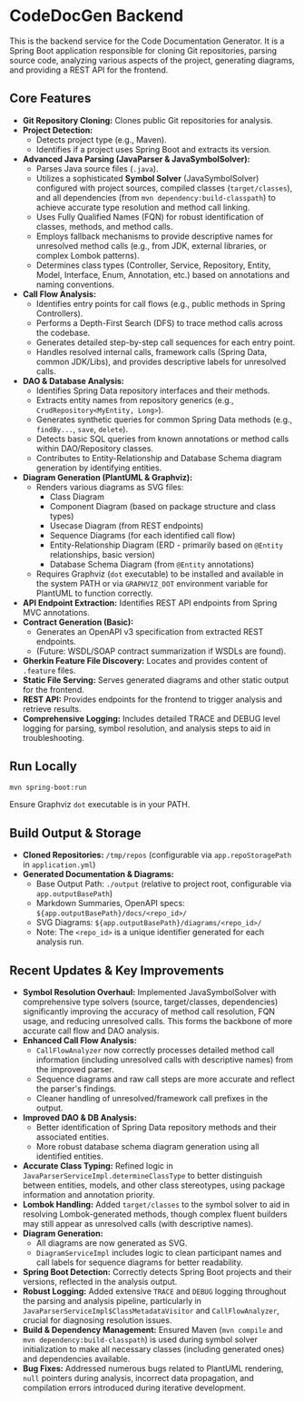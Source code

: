 # CodeDocGen Backend

This is the backend service for the Code Documentation Generator. It is a Spring Boot application responsible for cloning Git repositories, parsing source code, analyzing various aspects of the project, generating diagrams, and providing a REST API for the frontend.

## Core Features

-   **Git Repository Cloning:** Clones public Git repositories for analysis.
-   **Project Detection:**
    -   Detects project type (e.g., Maven).
    -   Identifies if a project uses Spring Boot and extracts its version.
-   **Advanced Java Parsing (JavaParser & JavaSymbolSolver):**
    -   Parses Java source files (`.java`).
    -   Utilizes a sophisticated **Symbol Solver** (JavaSymbolSolver) configured with project sources, compiled classes (`target/classes`), and all dependencies (from `mvn dependency:build-classpath`) to achieve accurate type resolution and method call linking.
    -   Uses Fully Qualified Names (FQN) for robust identification of classes, methods, and method calls.
    -   Employs fallback mechanisms to provide descriptive names for unresolved method calls (e.g., from JDK, external libraries, or complex Lombok patterns).
    -   Determines class types (Controller, Service, Repository, Entity, Model, Interface, Enum, Annotation, etc.) based on annotations and naming conventions.
-   **Call Flow Analysis:**
    -   Identifies entry points for call flows (e.g., public methods in Spring Controllers).
    -   Performs a Depth-First Search (DFS) to trace method calls across the codebase.
    -   Generates detailed step-by-step call sequences for each entry point.
    -   Handles resolved internal calls, framework calls (Spring Data, common JDK/Libs), and provides descriptive labels for unresolved calls.
-   **DAO & Database Analysis:**
    -   Identifies Spring Data repository interfaces and their methods.
    -   Extracts entity names from repository generics (e.g., `CrudRepository<MyEntity, Long>`).
    -   Generates synthetic queries for common Spring Data methods (e.g., `findBy...`, `save`, `delete`).
    -   Detects basic SQL queries from known annotations or method calls within DAO/Repository classes.
    -   Contributes to Entity-Relationship and Database Schema diagram generation by identifying entities.
-   **Diagram Generation (PlantUML & Graphviz):**
    -   Renders various diagrams as SVG files:
        -   Class Diagram
        -   Component Diagram (based on package structure and class types)
        -   Usecase Diagram (from REST endpoints)
        -   Sequence Diagrams (for each identified call flow)
        -   Entity-Relationship Diagram (ERD - primarily based on `@Entity` relationships, basic version)
        -   Database Schema Diagram (from `@Entity` annotations)
    -   Requires Graphviz (`dot` executable) to be installed and available in the system PATH or via `GRAPHVIZ_DOT` environment variable for PlantUML to function correctly.
-   **API Endpoint Extraction:** Identifies REST API endpoints from Spring MVC annotations.
-   **Contract Generation (Basic):**
    -   Generates an OpenAPI v3 specification from extracted REST endpoints.
    -   (Future: WSDL/SOAP contract summarization if WSDLs are found).
-   **Gherkin Feature File Discovery:** Locates and provides content of `.feature` files.
-   **Static File Serving:** Serves generated diagrams and other static output for the frontend.
-   **REST API:** Provides endpoints for the frontend to trigger analysis and retrieve results.
-   **Comprehensive Logging:** Includes detailed TRACE and DEBUG level logging for parsing, symbol resolution, and analysis steps to aid in troubleshooting.

## Run Locally

```bash
mvn spring-boot:run
```
Ensure Graphviz `dot` executable is in your PATH.

## Build Output & Storage

-   **Cloned Repositories:** `/tmp/repos` (configurable via `app.repoStoragePath` in `application.yml`)
-   **Generated Documentation & Diagrams:**
    -   Base Output Path: `./output` (relative to project root, configurable via `app.outputBasePath`)
    -   Markdown Summaries, OpenAPI specs: `${app.outputBasePath}/docs/<repo_id>/`
    -   SVG Diagrams: `${app.outputBasePath}/diagrams/<repo_id>/`
    -   Note: The `<repo_id>` is a unique identifier generated for each analysis run.

## Recent Updates & Key Improvements

-   **Symbol Resolution Overhaul:** Implemented JavaSymbolSolver with comprehensive type solvers (source, target/classes, dependencies) significantly improving the accuracy of method call resolution, FQN usage, and reducing unresolved calls. This forms the backbone of more accurate call flow and DAO analysis.
-   **Enhanced Call Flow Analysis:**
    -   `CallFlowAnalyzer` now correctly processes detailed method call information (including unresolved calls with descriptive names) from the improved parser.
    -   Sequence diagrams and raw call steps are more accurate and reflect the parser's findings.
    -   Cleaner handling of unresolved/framework call prefixes in the output.
-   **Improved DAO & DB Analysis:**
    -   Better identification of Spring Data repository methods and their associated entities.
    -   More robust database schema diagram generation using all identified entities.
-   **Accurate Class Typing:** Refined logic in `JavaParserServiceImpl.determineClassType` to better distinguish between entities, models, and other class stereotypes, using package information and annotation priority.
-   **Lombok Handling:** Added `target/classes` to the symbol solver to aid in resolving Lombok-generated methods, though complex fluent builders may still appear as unresolved calls (with descriptive names).
-   **Diagram Generation:**
    -   All diagrams are now generated as SVG.
    -   `DiagramServiceImpl` includes logic to clean participant names and call labels for sequence diagrams for better readability.
-   **Spring Boot Detection:** Correctly detects Spring Boot projects and their versions, reflected in the analysis output.
-   **Robust Logging:** Added extensive `TRACE` and `DEBUG` logging throughout the parsing and analysis pipeline, particularly in `JavaParserServiceImpl$ClassMetadataVisitor` and `CallFlowAnalyzer`, crucial for diagnosing resolution issues.
-   **Build & Dependency Management:** Ensured Maven (`mvn compile` and `mvn dependency:build-classpath`) is used during symbol solver initialization to make all necessary classes (including generated ones) and dependencies available.
-   **Bug Fixes:** Addressed numerous bugs related to PlantUML rendering, `null` pointers during analysis, incorrect data propagation, and compilation errors introduced during iterative development. 